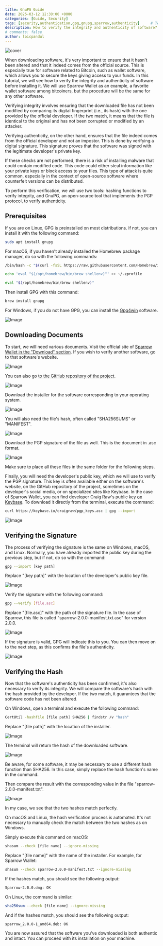 ```yaml
---
title: GnuPG Guide
date: 2025-03-12 12:30:00 +0000
categories: [Guide, Security]
tags: [security,authentication,gpg,gnupg,sparrow,authenticity]     # TAG names should always be lowercase
description: How to verify the integrity and authenticity of software?
# comments: false
author: loicpandul
---
```


![cover](/assets/img/gpg-guide-images/cover.webp)

When downloading software, it's very important to ensure that it hasn't been altered and that it indeed comes from the official source. This is especially true for software related to Bitcoin, such as wallet software, which allows you to secure the keys giving access to your funds. In this tutorial, we will see how to verify the integrity and authenticity of software before installing it. We will use Sparrow Wallet as an example, a favorite wallet software among bitcoiners, but the procedure will be the same for any other software.

Verifying integrity involves ensuring that the downloaded file has not been modified by comparing its digital fingerprint (i.e., its hash) with the one provided by the official developer. If the two match, it means that the file is identical to the original and has not been corrupted or modified by an attacker.

Verifying authenticity, on the other hand, ensures that the file indeed comes from the official developer and not an impostor. This is done by verifying a digital signature. This signature proves that the software was signed with the legitimate developer's private key.

If these checks are not performed, there is a risk of installing malware that could contain modified code. This code could either steal information like your private keys or block access to your files. This type of attack is quite common, especially in the context of open-source software where counterfeit versions can be distributed.

To perform this verification, we will use two tools: hashing functions to verify integrity, and GnuPG, an open-source tool that implements the PGP protocol, to verify authenticity.

## Prerequisites

If you are on Linux, GPG is preinstalled on most distributions. If not, you can install it with the following command:

```bash
sudo apt install gnupg
```

For macOS, if you haven't already installed the Homebrew package manager, do so with the following commands:

```bash
/bin/bash -c "$(curl -fsSL https://raw.githubusercontent.com/Homebrew/install/HEAD/install.sh)"
```

```bash
echo 'eval "$(/opt/homebrew/bin/brew shellenv)"' >> ~/.zprofile
```

```bash
eval "$(/opt/homebrew/bin/brew shellenv)"
```

Then install GPG with this command:

```bash
brew install gnupg
```

For Windows, if you do not have GPG, you can install the [Gpg4win](https://www.gpg4win.org/) software.

![Image](/assets/img/gpg-guide-images/01.webp)

## Downloading Documents

To start, we will need various documents. Visit the official site of [Sparrow Wallet in the "Download" section](https://sparrowwallet.com/download/). If you wish to verify another software, go to that software's website.

![Image](/assets/img/gpg-guide-images/02.webp)

You can also go [to the GitHub repository of the project](https://github.com/sparrowwallet/sparrow/releases).

![Image](/assets/img/gpg-guide-images/03.webp)

Download the installer for the software corresponding to your operating system.

![Image](/assets/img/gpg-guide-images/04.webp)

You will also need the file's hash, often called "SHA256SUMS" or "MANIFEST".

![Image](/assets/img/gpg-guide-images/05.webp)

Download the PGP signature of the file as well. This is the document in .asc format.

![Image](/assets/img/gpg-guide-images/06.webp)

Make sure to place all these files in the same folder for the following steps.

Finally, you will need the developer's public key, which we will use to verify the PGP signature. This key is often available either on the software's website, on the GitHub repository of the project, sometimes on the developer's social media, or on specialized sites like Keybase. In the case of Sparrow Wallet, you can find developer Craig Raw's public key [on Keybase](https://keybase.io/craigraw). To download it directly from the terminal, execute the command:

```bash
curl https://keybase.io/craigraw/pgp_keys.asc | gpg --import
```

![Image](/assets/img/gpg-guide-images/07.webp)

## Verifying the Signature

The process of verifying the signature is the same on Windows, macOS, and Linux. Normally, you have already imported the public key during the previous step, but if not, do so with the command:

```bash
gpg --import [key path]
```

Replace "[key path]" with the location of the developer's public key file.

![Image](/assets/img/gpg-guide-images/08.webp)

Verify the signature with the following command:

```bash
gpg --verify [file.asc]
```

Replace "[file.asc]" with the path of the signature file. In the case of Sparrow, this file is called "sparrow-2.0.0-manifest.txt.asc" for version 2.0.0.

![Image](/assets/img/gpg-guide-images/09.webp)

If the signature is valid, GPG will indicate this to you. You can then move on to the next step, as this confirms the file's authenticity.

![Image](/assets/img/gpg-guide-images/10.webp)

## Verifying the Hash

Now that the software's authenticity has been confirmed, it's also necessary to verify its integrity. We will compare the software's hash with the hash provided by the developer. If the two match, it guarantees that the software code has not been altered.

On Windows, open a terminal and execute the following command:

```bash
CertUtil -hashfile [file path] SHA256 | findstr /v "hash"
```

Replace "[file path]" with the location of the installer.

![Image](/assets/img/gpg-guide-images/11.webp)

The terminal will return the hash of the downloaded software.

![Image](/assets/img/gpg-guide-images/12.webp)

Be aware, for some software, it may be necessary to use a different hash function than SHA256. In this case, simply replace the hash function's name in the command.

Then compare the result with the corresponding value in the file "sparrow-2.0.0-manifest.txt".

![Image](/assets/img/gpg-guide-images/13.webp)

In my case, we see that the two hashes match perfectly.

On macOS and Linux, the hash verification process is automated. It's not necessary to manually check the match between the two hashes as on Windows.

Simply execute this command on macOS:

```bash
shasum --check [file name] --ignore-missing
```

Replace "[file name]" with the name of the installer. For example, for Sparrow Wallet:

```bash
shasum --check sparrow-2.0.0-manifest.txt --ignore-missing
```

If the hashes match, you should see the following output:

```bash
Sparrow-2.0.0.dmg: OK
```

On Linux, the command is similar:

```bash
sha256sum --check [file name] --ignore-missing
```

And if the hashes match, you should see the following output:

```bash
sparrow_2.0.0-1_amd64.deb: OK
```

You are now assured that the software you've downloaded is both authentic and intact. You can proceed with its installation on your machine.